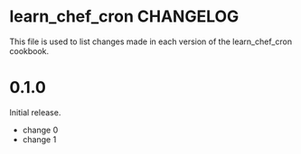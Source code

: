 # learn_chef_cron CHANGELOG

This file is used to list changes made in each version of the learn_chef_cron cookbook.

# 0.1.0

Initial release.

- change 0
- change 1

